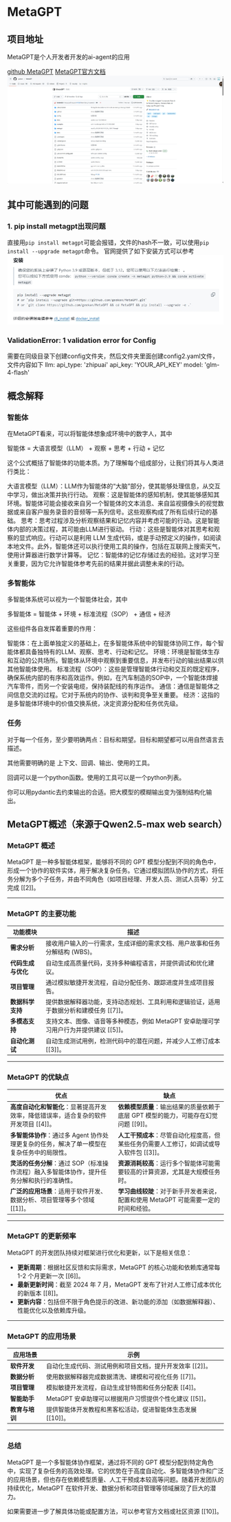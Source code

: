 # MetaGPT 
## 项目地址

MetaGPT是个人开发者开发的ai-agent的应用

[github MetaGPT](https://github.com/geekan/MetaGPT)
[MetaGPT官方文档](https://docs.deepwisdom.ai/main/en/guide/get_started/introduction.html)
![MetaGPT](.\assets\images\PixPin_2025-02-17_10-38-38.jpg)


## 其中可能遇到的问题
### 1. pip install metagpt出现问题
直接用`pip install metagpt`可能会报错，文件的hash不一致，可以使用`pip install --upgrade metagpt`命令。
官网提供了如下安装方式可以参考
![metagpt 安装](./assets/images/metagpt_install.jpg)

### ValidationError: 1 validation error for Config
需要在同级目录下创建config文件夹，然后文件夹里面创建config2.yaml文件，文件内容如下
llm:
  api_type: 'zhipuai'
  api_key: 'YOUR_API_KEY'
  model: 'glm-4-flash'

## 概念解释
### 智能体
在MetaGPT看来，可以将智能体想象成环境中的数字人，其中

智能体 = 大语言模型（LLM） + 观察 + 思考 + 行动 + 记忆

这个公式概括了智能体的功能本质。为了理解每个组成部分，让我们将其与人类进行类比：

大语言模型（LLM）：LLM作为智能体的“大脑”部分，使其能够处理信息，从交互中学习，做出决策并执行行动。
观察：这是智能体的感知机制，使其能够感知其环境。智能体可能会接收来自另一个智能体的文本消息、来自监视摄像头的视觉数据或来自客户服务录音的音频等一系列信号。这些观察构成了所有后续行动的基础。
思考：思考过程涉及分析观察结果和记忆内容并考虑可能的行动。这是智能体内部的决策过程，其可能由LLM进行驱动。
行动：这些是智能体对其思考和观察的显式响应。行动可以是利用 LLM 生成代码，或是手动预定义的操作，如阅读本地文件。此外，智能体还可以执行使用工具的操作，包括在互联网上搜索天气，使用计算器进行数学计算等。
记忆：智能体的记忆存储过去的经验。这对学习至关重要，因为它允许智能体参考先前的结果并据此调整未来的行动。
### 多智能体
多智能体系统可以视为一个智能体社会，其中

多智能体 = 智能体 + 环境 + 标准流程（SOP） + 通信 + 经济

这些组件各自发挥着重要的作用：

智能体：在上面单独定义的基础上，在多智能体系统中的智能体协同工作，每个智能体都具备独特有的LLM、观察、思考、行动和记忆。
环境：环境是智能体生存和互动的公共场所。智能体从环境中观察到重要信息，并发布行动的输出结果以供其他智能体使用。
标准流程（SOP）：这些是管理智能体行动和交互的既定程序，确保系统内部的有序和高效运作。例如，在汽车制造的SOP中，一个智能体焊接汽车零件，而另一个安装电缆，保持装配线的有序运作。
通信：通信是智能体之间信息交流的过程。它对于系统内的协作、谈判和竞争至关重要。
经济：这指的是多智能体环境中的价值交换系统，决定资源分配和任务优先级。
### 任务
对于每一个任务，至少要明确两点：目标和期望。目标和期望都可以用自然语言去描述。

其他需要明确的是 上下文、回调、输出、使用的工具。

回调可以是一个python函数。使用的工具可以是一个python列表。

你可以用pydantic去约束输出的合适。把大模型的模糊输出变为强制结构化输出。










## MetaGPT概述（来源于Qwen2.5-max web search）

### **MetaGPT 概述**
MetaGPT 是一种多智能体框架，能够将不同的 GPT 模型分配到不同的角色中，形成一个协作的软件实体，用于解决复杂任务。它通过模拟团队协作的方式，将任务分解为多个子任务，并由不同角色（如项目经理、开发人员、测试人员等）分工完成 [[2]]。

---

### **MetaGPT 的主要功能**
| 功能模块                | 描述                                                                                     |
|-------------------------|------------------------------------------------------------------------------------------|
| **需求分析**            | 接收用户输入的一行需求，生成详细的需求文档、用户故事和任务分解结构 (WBS)。               |
| **代码生成与优化**      | 自动生成高质量代码，支持多种编程语言，并提供调试和优化建议。                             |
| **项目管理**            | 通过模拟敏捷开发流程，自动分配任务、跟踪进度并生成项目报告。                             |
| **数据科学支持**        | 提供数据解释器功能，支持动态规划、工具利用和逻辑验证，适用于数据分析和建模任务 [[7]]。   |
| **多模态支持**          | 支持文本、图像、语音等多种模态，例如 MetaGPT 安卓助理可学习用户行为并提供建议 [[5]]。    |
| **自动化测试**          | 自动生成测试用例，检测代码中的潜在问题，并减少人工修订成本 [[3]]。                       |

---

### **MetaGPT 的优缺点**
| **优点**                                                                                   | **缺点**                                                                                   |
|---------------------------------------------------------------------------------------------|---------------------------------------------------------------------------------------------|
| **高度自动化和智能化**：显著提高开发效率，降低错误率，适合复杂的软件开发项目 [[4]]。       | **依赖模型质量**：输出结果的质量依赖于底层 GPT 模型的能力，可能存在幻觉问题 [[9]]。         |
| **多智能体协作**：通过多 Agent 协作处理更复杂的任务，解决了单一模型在复杂任务中的局限性。 | **人工干预成本**：尽管自动化程度高，但某些任务仍需要人工修订，如调试或导入软件包 [[3]]。   |
| **灵活的任务分解**：通过 SOP（标准操作流程）融入多智能体协作，提升任务分解和执行的准确性。 | **资源消耗较高**：运行多个智能体可能需要较高的计算资源，尤其是大规模任务时。               |
| **广泛的应用场景**：适用于软件开发、数据分析、项目管理等多个领域 [[1]]。                  | **学习曲线较陡**：对于新手开发者来说，配置和使用 MetaGPT 可能需要一定的时间和经验。         |

---

### **MetaGPT 的更新频率**
MetaGPT 的开发团队持续对框架进行优化和更新，以下是相关信息：
- **更新周期**：根据社区反馈和实际需求，MetaGPT 的核心功能和依赖库通常每 1-2 个月更新一次 [[6]]。
- **最新更新时间**：截至 2024 年 7 月，MetaGPT 发布了针对人工修订成本优化的新版本 [[8]]。
- **更新内容**：包括但不限于角色提示的改进、新功能的添加（如数据解释器）、性能优化以及依赖库升级。

---

### **MetaGPT 的应用场景**
| 应用场景                | 示例                                                                                     |
|-------------------------|------------------------------------------------------------------------------------------|
| **软件开发**            | 自动化生成代码、测试用例和项目文档，提升开发效率 [[2]]。                                 |
| **数据分析**            | 使用数据解释器完成数据清洗、建模和可视化任务 [[7]]。                                     |
| **项目管理**            | 模拟敏捷开发流程，自动生成甘特图和任务分配表 [[4]]。                                     |
| **智能助手**            | MetaGPT 安卓助理可以根据用户习惯提供个性化建议 [[5]]。                                   |
| **教育与培训**          | 提供智能体开发教程和黑客松活动，促进智能体生态发展 [[10]]。                              |

---

### **总结**
MetaGPT 是一个多智能体协作框架，通过将不同的 GPT 模型分配到特定角色中，实现了复杂任务的高效处理。它的优势在于高度自动化、多智能体协作和广泛的应用场景，但也存在依赖模型质量、人工干预成本较高等问题。随着开发团队的持续优化，MetaGPT 在软件开发、数据分析和项目管理等领域展现了巨大的潜力。

如果需要进一步了解具体功能或配置方法，可以参考官方文档或社区资源 [[10]]。